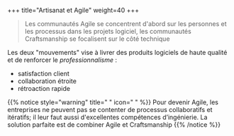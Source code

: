 +++
title="Artisanat et Agile"
weight=40
+++

> Les communautés Agile se concentrent d'abord sur les personnes et les processus dans les projets logiciel, les communautés Craftsmanship se focalisent sur le côté technique

Les deux "mouvements" vise à livrer des produits logiciels de haute qualité et de renforcer le *professionnalisme* :
- satisfaction client
- collaboration étroite
- rétroaction rapide

{{% notice style="warning" title=" " icon=" " %}}
Pour devenir Agile, les entreprises ne peuvent pas se contenter de processus collaboratifs et itératifs; il leur faut aussi d'excellentes compétences d’ingénierie. La solution parfaite est de combiner Agile et Craftsmanship
{{% /notice %}}
